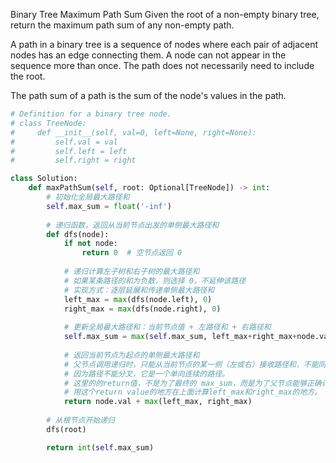 Binary Tree Maximum Path Sum
Given the root of a non-empty binary tree, return the maximum path sum of any non-empty path.

A path in a binary tree is a sequence of nodes where each pair of adjacent nodes has an edge connecting them. A node can not appear in the sequence more than once. The path does not necessarily need to include the root.

The path sum of a path is the sum of the node's values in the path.

```python
# Definition for a binary tree node.
# class TreeNode:
#     def __init__(self, val=0, left=None, right=None):
#         self.val = val
#         self.left = left
#         self.right = right

class Solution:
    def maxPathSum(self, root: Optional[TreeNode]) -> int:
        # 初始化全局最大路径和
        self.max_sum = float('-inf')
        
        # 递归函数，返回从当前节点出发的单侧最大路径和
        def dfs(node):
            if not node:
                return 0  # 空节点返回 0
            
            # 递归计算左子树和右子树的最大路径和
            # 如果某条路径的和为负数，则选择 0，不延伸该路径
            # 实现方式：逐层延展和传递单侧最大路径和
            left_max = max(dfs(node.left), 0)
            right_max = max(dfs(node.right), 0)
            
            # 更新全局最大路径和：当前节点值 + 左路径和 + 右路径和
            self.max_sum = max(self.max_sum, left_max+right_max+node.val)
            
            # 返回当前节点为起点的单侧最大路径和
            # 父节点调用递归时，只能从当前节点的某一侧（左或右）接收路径和，不能同时接收两侧。
            # 因为路径不能分叉，它是一个单向连续的路径。
            # 这里的的return值，不是为了最终的 max_sum，而是为了父节点能够正确计算路径和。
            # 用这个return value的地方在上面计算left_max和right_max的地方。
            return node.val + max(left_max, right_max)
        
        # 从根节点开始递归
        dfs(root)

        return int(self.max_sum)
```